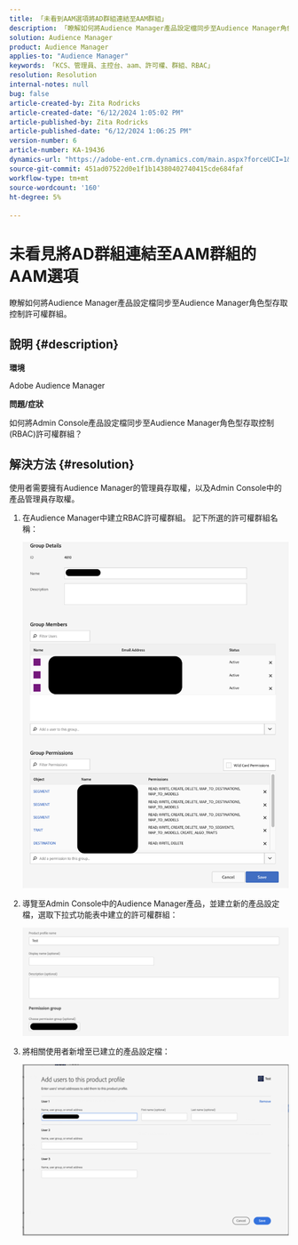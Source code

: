 ```yaml
---
title: 「未看到AAM選項將AD群組連結至AAM群組」
description: 「瞭解如何將Audience Manager產品設定檔同步至Audience Manager角色型存取控制許可權群組。」
solution: Audience Manager
product: Audience Manager
applies-to: "Audience Manager"
keywords: 「KCS、管理員、主控台、aam、許可權、群組、RBAC」
resolution: Resolution
internal-notes: null
bug: false
article-created-by: Zita Rodricks
article-created-date: "6/12/2024 1:05:02 PM"
article-published-by: Zita Rodricks
article-published-date: "6/12/2024 1:06:25 PM"
version-number: 6
article-number: KA-19436
dynamics-url: "https://adobe-ent.crm.dynamics.com/main.aspx?forceUCI=1&pagetype=entityrecord&etn=knowledgearticle&id=e69aae5d-bc28-ef11-840b-000d3a372703"
source-git-commit: 451ad07522d0e1f1b14380402740415cde684faf
workflow-type: tm+mt
source-wordcount: '160'
ht-degree: 5%

---
```


# 未看見將AD群組連結至AAM群組的AAM選項


瞭解如何將Audience Manager產品設定檔同步至Audience Manager角色型存取控制許可權群組。

## 說明 {#description}


<b>環境</b>

Adobe Audience Manager



<b>問題/症狀</b>

如何將Admin Console產品設定檔同步至Audience Manager角色型存取控制(RBAC)許可權群組？


## 解決方法 {#resolution}


使用者需要擁有Audience Manager的管理員存取權，以及Admin Console中的產品管理員存取權。

1. 在Audience Manager中建立RBAC許可權群組。 記下所選的許可權群組名稱：



   ![](assets/5a5b40de-a9cf-ec11-a7b5-00224809c196.png)
2. 導覽至Admin Console中的Audience Manager產品，並建立新的產品設定檔，選取下拉式功能表中建立的許可權群組：



   ![](assets/2689da02-aacf-ec11-a7b5-00224809c196.png)
3. 將相關使用者新增至已建立的產品設定檔：



   ![](assets/6a896e46-aacf-ec11-a7b5-00224809c196.png)



